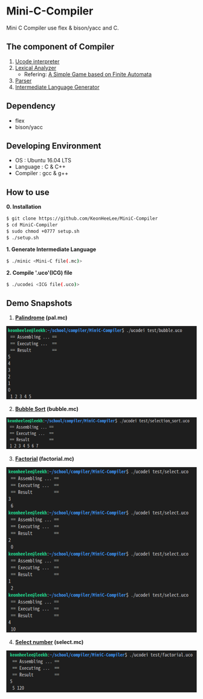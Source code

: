 # Mini-C-Compiler

 Mini C Compiler use flex & bison/yacc and C.

## The component of Compiler 

1. [Ucode interpreter](./src/ucode)
2. [Lexical Analyzer](./src/lex)
   - Refering: [A Simple Game based on Finite Automata](https://github.com/Utkarsh-Saboo/Mini-C-Compiler/tree/main/simple-pocket-mon-game-master/simple-pocket-mon-game-master)
3. [Parser](./src/parser)
4. [Intermediate Language Generator](./src/icg)


## Dependency

- flex
- bison/yacc

## Developing Environment

- OS : Ubuntu 16.04 LTS
- Language : C & C++
- Compiler : gcc & g++

## How to use

**0. Installation**

```bash
$ git clone https://github.com/KeonHeeLee/MiniC-Compiler
$ cd MiniC-Compiler
$ sudo chmod +0777 setup.sh
$ ./setup.sh
```

**1. Generate Intermediate Language**

```bash
$ ./minic <Mini-C file(.mc)>
```

**2. Compile '.uco'(ICG) file**

```bash
$ ./ucodei <ICG file(.uco)>
```

## Demo Snapshots

1. **[Palindrome](./test/pal.mc) (pal.mc)**
<img src="./image/01.png">

2. **[Bubble Sort](./test/bubble.mc) (bubble.mc)**
<img src="./image/04.png">

3. **[Factorial](./test/factorial.mc) (factorial.mc)**
<img src="./image/03.png">

4. **[Select number](./test/select.mc) (select.mc)**
<img src="./image/02.png">
